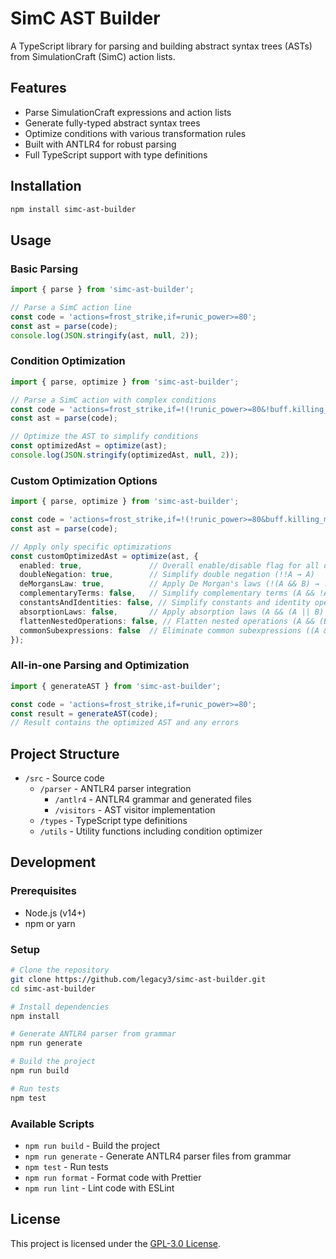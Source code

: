 # SimC AST Builder

A TypeScript library for parsing and building abstract syntax trees (ASTs) from SimulationCraft (SimC) action lists.

## Features

- Parse SimulationCraft expressions and action lists
- Generate fully-typed abstract syntax trees
- Optimize conditions with various transformation rules
- Built with ANTLR4 for robust parsing
- Full TypeScript support with type definitions

## Installation

```bash
npm install simc-ast-builder
```

## Usage

### Basic Parsing

```typescript
import { parse } from 'simc-ast-builder';

// Parse a SimC action line
const code = 'actions=frost_strike,if=runic_power>=80';
const ast = parse(code);
console.log(JSON.stringify(ast, null, 2));
```

### Condition Optimization

```typescript
import { parse, optimize } from 'simc-ast-builder';

// Parse a SimC action with complex conditions
const code = 'actions=frost_strike,if=!(!runic_power>=80&!buff.killing_machine.up)';
const ast = parse(code);

// Optimize the AST to simplify conditions
const optimizedAst = optimize(ast);
console.log(JSON.stringify(optimizedAst, null, 2));
```

### Custom Optimization Options

```typescript
import { parse, optimize } from 'simc-ast-builder';

const code = 'actions=frost_strike,if=!(!runic_power>=80&buff.killing_machine.up)';
const ast = parse(code);

// Apply only specific optimizations
const customOptimizedAst = optimize(ast, { 
  enabled: true,               // Overall enable/disable flag for all optimizations
  doubleNegation: true,        // Simplify double negation (!!A → A)
  deMorgansLaw: true,          // Apply De Morgan's laws (!(A && B) → !A || !B)
  complementaryTerms: false,   // Simplify complementary terms (A && !A → false, A || !A → true)
  constantsAndIdentities: false, // Simplify constants and identity operations (true && A → A, false || A → A, etc.)
  absorptionLaws: false,       // Apply absorption laws (A && (A || B) → A, A || (A && B) → A)
  flattenNestedOperations: false, // Flatten nested operations (A && (B && C) → (A && B) && C)
  commonSubexpressions: false  // Eliminate common subexpressions ((A && B) || (A && C) → A && (B || C))
});
```

### All-in-one Parsing and Optimization

```typescript
import { generateAST } from 'simc-ast-builder';

const code = 'actions=frost_strike,if=runic_power>=80';
const result = generateAST(code);
// Result contains the optimized AST and any errors
```

## Project Structure

- `/src` - Source code
  - `/parser` - ANTLR4 parser integration
    - `/antlr4` - ANTLR4 grammar and generated files
    - `/visitors` - AST visitor implementation
  - `/types` - TypeScript type definitions
  - `/utils` - Utility functions including condition optimizer

## Development

### Prerequisites

- Node.js (v14+)
- npm or yarn

### Setup

```bash
# Clone the repository
git clone https://github.com/legacy3/simc-ast-builder.git
cd simc-ast-builder

# Install dependencies
npm install

# Generate ANTLR4 parser from grammar
npm run generate

# Build the project
npm run build

# Run tests
npm test
```

### Available Scripts

- `npm run build` - Build the project
- `npm run generate` - Generate ANTLR4 parser files from grammar
- `npm test` - Run tests
- `npm run format` - Format code with Prettier
- `npm run lint` - Lint code with ESLint

## License

This project is licensed under the [GPL-3.0 License](LICENSE).
